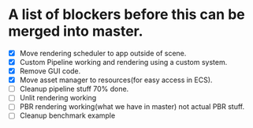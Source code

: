 # A list of blockers before this can be merged into master.
* [x] Move rendering scheduler to app outside of scene.
* [x] Custom Pipeline working and rendering using a custom system.
* [x] Remove GUI code.
* [x] Move asset manager to resources(for easy access in ECS).
* [ ] Cleanup pipeline stuff 70% done.
* [ ] Unlit rendering working
* [ ] PBR rendering working(what we have in master) not actual PBR stuff.
* [ ] Cleanup benchmark example